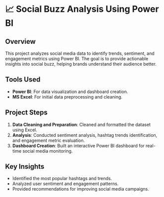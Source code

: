 # 📈 Social Buzz Analysis Using Power BI

## Overview
This project analyzes social media data to identify trends, sentiment, and engagement metrics using Power BI. The goal is to provide actionable insights into social buzz, helping brands understand their audience better.

## Tools Used
- **Power BI**: For data visualization and dashboard creation.
- **MS Excel**: For initial data preprocessing and cleaning.

## Project Steps
1. **Data Cleaning and Preparation**: Cleaned and formatted the dataset using Excel.
2. **Analysis**: Conducted sentiment analysis, hashtag trends identification, and engagement metric evaluation.
3. **Dashboard Creation**: Built an interactive Power BI dashboard for real-time social media monitoring.

## Key Insights
- Identified the most popular hashtags and trends.
- Analyzed user sentiment and engagement patterns.
- Provided recommendations for improving social media campaigns.

